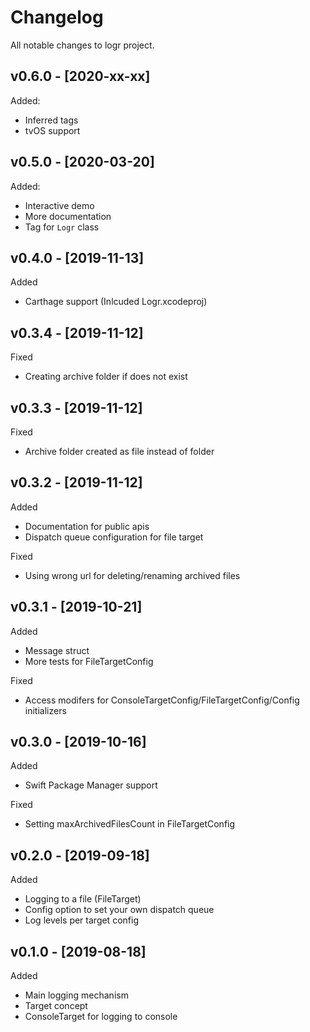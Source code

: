 # Changelog

All notable changes to logr project.

## v0.6.0 - [2020-xx-xx]

Added:
* Inferred tags
* tvOS support

## v0.5.0 - [2020-03-20]

Added:
* Interactive demo
* More documentation
* Tag for `Logr` class

## v0.4.0 - [2019-11-13]

Added
* Carthage support (Inlcuded Logr.xcodeproj)

## v0.3.4 - [2019-11-12]

Fixed
* Creating archive folder if does not exist

## v0.3.3 - [2019-11-12]

Fixed
* Archive folder created as file instead of folder

## v0.3.2 - [2019-11-12]

Added
* Documentation for public apis
* Dispatch queue configuration for file target

Fixed
* Using wrong url for deleting/renaming archived files

## v0.3.1 - [2019-10-21]

Added
* Message struct
* More tests for FileTargetConfig

Fixed
* Access modifers for ConsoleTargetConfig/FileTargetConfig/Config initializers

## v0.3.0 - [2019-10-16]

Added
* Swift Package Manager support

Fixed
* Setting maxArchivedFilesCount in FileTargetConfig 

## v0.2.0 - [2019-09-18]

Added
* Logging to a file (FileTarget)
* Config option to set your own dispatch queue
* Log levels per target config

## v0.1.0 - [2019-08-18]

Added
* Main logging mechanism
* Target concept
* ConsoleTarget for logging to console
